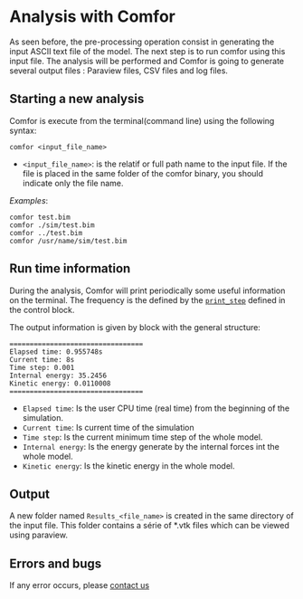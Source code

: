 # Analysis with Comfor

As seen before, the pre-processing operation consist in generating the input ASCII text file of the model. The next step is to run comfor using this input file. The analysis will be performed and Comfor is going to generate several output files : Paraview files, CSV files and log files.

## Starting a new analysis

Comfor is execute from the terminal(command line) using the following syntax:

```
comfor <input_file_name>
```

- `<input_file_name>`: is the relatif or full path name to the input file. If the file is placed in the same folder of the comfor binary, you should indicate only the file name.

_Examples_:

```
comfor test.bim
comfor ./sim/test.bim
comfor ../test.bim
comfor /usr/name/sim/test.bim
```

## Run time information

During the analysis, Comfor will print periodically some useful information on the terminal. The frequency is the defined by the [`print_step`](user_preprocessing.md#control) defined in the control block.

The output information is given by block with the general structure:

```
=================================
Elapsed time: 0.955748s
Current time: 8s
Time step: 0.001
Internal energy: 35.2456
Kinetic energy: 0.0110008
=================================
```

- `Elapsed time`: Is the user CPU time (real time) from the beginning of the simulation.
- `Current time`: Is current time of the simulation
- `Time step`: Is the current minimum time step of the whole model.
- `Internal energy`: Is the energy generate by the internal forces int the whole model.
- `Kinetic energy`: Is the kinetic energy in the whole model.

## Output

A new folder named `Results_<file_name>` is created in the same directory of the input file. This folder contains a série of \*.vtk files which can be viewed using paraview.

## Errors and bugs

If any error occurs, please [contact us]()
